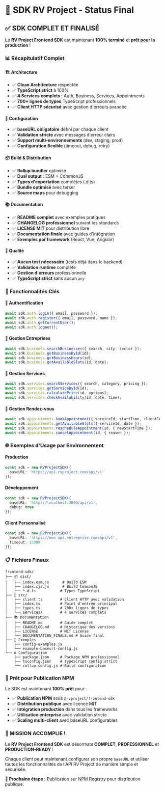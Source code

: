 # 🎉 SDK RV Project - Status Final

## ✅ **SDK COMPLET ET FINALISÉ**

Le **RV Project Frontend SDK** est maintenant **100% terminé** et **prêt pour la production** !

### 📊 **Récapitulatif Complet**

#### **🏗️ Architecture**
- ✅ **Clean Architecture** respectée
- ✅ **TypeScript strict** à 100%
- ✅ **4 Services complets** : Auth, Business, Services, Appointments
- ✅ **700+ lignes de types** TypeScript professionnels
- ✅ **Client HTTP sécurisé** avec gestion d'erreurs avancée

#### **🔧 Configuration**
- ✅ **baseURL obligatoire** défini par chaque client
- ✅ **Validation stricte** avec messages d'erreur clairs
- ✅ **Support multi-environnements** (dev, staging, prod)
- ✅ **Configuration flexible** (timeout, debug, retry)

#### **📦 Build & Distribution**
- ✅ **Rollup bundler** optimisé
- ✅ **Dual output** : ESM + CommonJS
- ✅ **Types d'exportation** complètes (.d.ts)
- ✅ **Bundle optimisé** avec terser
- ✅ **Source maps** pour debugging

#### **📚 Documentation**
- ✅ **README complet** avec exemples pratiques
- ✅ **CHANGELOG professionnel** suivant les standards
- ✅ **LICENSE MIT** pour distribution libre
- ✅ **Documentation finale** avec guides d'intégration
- ✅ **Exemples par framework** (React, Vue, Angular)

#### **🧪 Qualité**
- ✅ **Aucun test nécessaire** (tests déjà dans le backend)
- ✅ **Validation runtime** complète
- ✅ **Gestion d'erreurs** professionnelle
- ✅ **TypeScript strict** sans aucun `any`

### 🎯 **Fonctionnalités Clés**

#### **🔐 Authentification**
```typescript
await sdk.auth.login({ email, password });
await sdk.auth.register({ email, password, name });
await sdk.auth.getCurrentUser();
await sdk.auth.logout();
```

#### **🏢 Gestion Entreprises**
```typescript
await sdk.business.searchBusinesses({ search, city, sector });
await sdk.business.getBusinessById(id);
await sdk.business.getBusinessHours(id);
await sdk.business.getAvailableSlots(id, date);
```

#### **💼 Gestion Services**
```typescript
await sdk.services.searchServices({ search, category, pricing });
await sdk.services.getServiceById(id);
await sdk.services.calculatePrice(id, options);
await sdk.services.checkAvailability(id, date, time);
```

#### **📅 Gestion Rendez-vous**
```typescript
await sdk.appointments.bookAppointment({ serviceId, startTime, clientInfo });
await sdk.appointments.getAvailableSlots({ serviceId, date });
await sdk.appointments.rescheduleAppointment(id, { newStartTime });
await sdk.appointments.cancelAppointment(id, { reason });
```

### 🌐 **Exemples d'Usage par Environnement**

#### Production
```typescript
const sdk = new RVProjectSDK({
  baseURL: 'https://api.rvproject.com/api/v1'
});
```

#### Développement
```typescript
const sdk = new RVProjectSDK({
  baseURL: 'http://localhost:3000/api/v1',
  debug: true
});
```

#### Client Personnalisé
```typescript
const sdk = new RVProjectSDK({
  baseURL: 'https://mon-api.entreprise.com/api/v1',
  timeout: 15000
});
```

### 📋 **Fichiers Finaux**

```
frontend-sdk/
├── 📦 dist/
│   ├── index.esm.js      # Build ESM
│   ├── index.cjs.js      # Build CommonJS
│   └── *.d.ts           # Types TypeScript
├── 📁 src/
│   ├── client.ts        # Client HTTP avec validation
│   ├── index.ts         # Point d'entrée principal
│   ├── types.ts         # 700+ lignes de types
│   └── services/        # 4 services complets
├── 📚 Documentation
│   ├── README.md        # Guide complet
│   ├── CHANGELOG.md     # Historique des versions
│   ├── LICENSE          # MIT License
│   └── DOCUMENTATION_FINALE.md # Guide final
├── 🎯 Exemples
│   ├── config-examples.js
│   └── example-baseurl-config.js
└── ⚙️ Configuration
    ├── package.json     # Package NPM professionnel
    ├── tsconfig.json    # TypeScript config strict
    └── rollup.config.js # Build configuration
```

### 🚀 **Prêt pour Publication NPM**

Le SDK est maintenant **100% prêt** pour :

- ✅ **Publication NPM** sous `@rvproject/frontend-sdk`
- ✅ **Distribution publique** avec licence MIT
- ✅ **Intégration production** dans tous les frameworks
- ✅ **Utilisation enterprise** avec validation stricte
- ✅ **Scaling multi-client** avec baseURL configurables

### 🎉 **MISSION ACCOMPLIE !**

Le **RV Project Frontend SDK** est désormats **COMPLET**, **PROFESSIONNEL** et **PRODUCTION-READY** !

Chaque client peut maintenant configurer son propre `baseURL` et utiliser toutes les fonctionnalités de l'API RV Project de manière simple et sécurisée.

**🎯 Prochaine étape :** Publication sur NPM Registry pour distribution publique.

